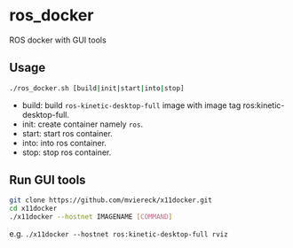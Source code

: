 # ros_docker

ROS docker with GUI tools

## Usage

```bash
./ros_docker.sh [build|init|start|into|stop]
```

- build: build `ros-kinetic-desktop-full` image with image tag ros:kinetic-desktop-full.
- init: create container namely `ros`.
- start: start ros container.
- into: into ros container.
- stop: stop ros container.

## Run GUI tools

```bash
git clone https://github.com/mviereck/x11docker.git
cd x11docker
./x11docker --hostnet IMAGENAME [COMMAND]
```

e.g. `./x11docker --hostnet ros:kinetic-desktop-full rviz`
